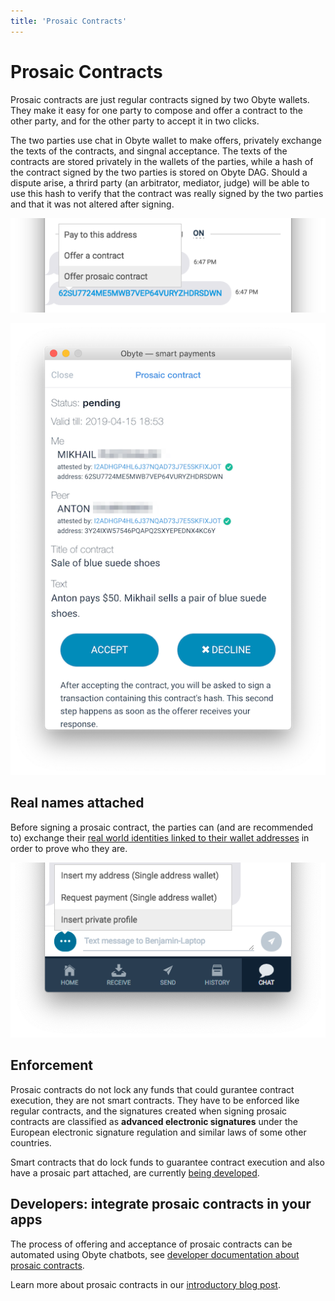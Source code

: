 ```yaml
---
title: 'Prosaic Contracts'
---
```


# Prosaic Contracts

Prosaic contracts are just regular contracts signed by two Obyte wallets. They make it easy for one party to compose and offer a contract to the other party, and for the other party to accept it in two clicks.

The two parties use chat in Obyte wallet to make offers, privately exchange the texts of the contracts, and singnal acceptance. The texts of the contracts are stored privately in the wallets of the parties, while a hash of the contract signed by the two parties is stored on Obyte DAG. Should a dispute arise, a thrird party (an arbitrator, mediator, judge) will be able to use this hash to verify that the contract was really signed by the two parties and that it was not altered after signing.

![](offer-prosaic-click.png)

![](accept-prosaic.png)

## Real names attached

Before signing a prosaic contract, the parties can (and are recommended to) exchange their [real world identities linked to their wallet addresses](/platform/identity) in order to prove who they are.

![](insert-private-profile.png)

## Enforcement

Prosaic contracts do not lock any funds that could gurantee contract execution, they are not smart contracts. They have to be enforced like regular contracts, and the signatures created when signing prosaic contracts are classified as **advanced electronic signatures** under the European electronic signature regulation and similar laws of some other countries.

Smart contracts that do lock funds to guarantee contract execution and also have a prosaic part attached, are currently [being developed](https://medium.com/obyte/whats-next-for-obyte-contracts-with-arbiter-7e625e05811a).

## Developers: integrate prosaic contracts in your apps

The process of offering and acceptance of prosaic contracts can be automated using Obyte chatbots, see [developer documentation about prosaic contracts](https://developer.obyte.org/contracts/prosaic-contracts).

Learn more about prosaic contracts in our [introductory blog post](https://medium.com/obyte/introducing-prosaic-contracts-5d3564638a20).
